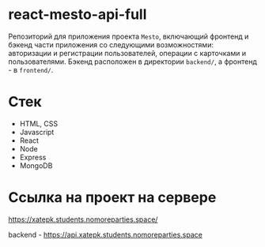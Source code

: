 # react-mesto-api-full
Репозиторий для приложения проекта `Mesto`, включающий фронтенд и бэкенд части приложения со следующими возможностями: авторизации и регистрации пользователей, операции с карточками и пользователями. Бэкенд расположен в директории `backend/`, а фронтенд - в `frontend/`.

# Стек
- HTML, CSS
- Javascript
- React
- Node
- Express
- MongoDB

# Ссылка на проект на сервере
https://xatepk.students.nomoreparties.space/

backend - https://api.xatepk.students.nomoreparties.space

